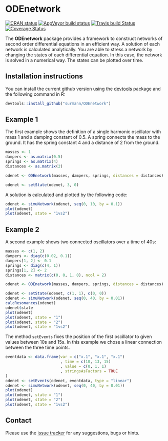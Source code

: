 # ODEnetwork

[![CRAN status](https://www.r-pkg.org/badges/version/ODEnetwork)](https://cran.r-project.org/package=ODEnetwork)
[![AppVeyor build status](https://ci.appveyor.com/api/projects/status/nqkrw6ayyresytjw/branch/master?svg=true)](https://ci.appveyor.com/project/DirkSurmann/odenetwork/branch/master)
[![Travis build Status](https://travis-ci.org/surmann/ODEnetwork.svg)](https://travis-ci.org/surmann/ODEnetwork)
[![Coverage Status](https://coveralls.io/repos/github/surmann/ODEnetwork/badge.svg?branch=master)](https://coveralls.io/github/surmann/ODEnetwork?branch=master)

The **ODEnetwork** package provides a framework to construct networks of second order differential equations in an efficient way.
A solution of each network is calculated analytically.
You are able to stress a network by changing the states of each differential equation.
In this case, the network is solved in a numerical way.
The states can be plotted over time.

## Installation instructions

You can install the current github version using the [devtools](https://github.com/hadley/devtools) package and the following command in R:
```R
devtools::install_github("surmann/ODEnetwork")
```

## Example 1

The first example shows the definition of a single harmonic oscillator with mass 1 and a damping constant of 0.5.
A spring connects the mass to the ground.
It has the spring constant 4 and a distance of 2 from the ground.
```R
masses <- 1
dampers <- as.matrix(0.5)
springs <- as.matrix(4)
distances <- as.matrix(2)

odenet <- ODEnetwork(masses, dampers, springs, distances = distances)

odenet <- setState(odenet, 3, 0)
```
A solution is calculated and plotted by the following code:
```R
odenet <- simuNetwork(odenet, seq(0, 10, by = 0.1))
plot(odenet)
plot(odenet, state = "1vs2")
```

## Example 2

A second example shows two connected oscillators over a time of 40s:
```R
masses <- c(1, 2)
dampers <- diag(c(0.02, 0.1))
dampers[1, 2] <- 0.1
springs <- diag(c(4, 1))
springs[1, 2] <- 2
distances <- matrix(c(0, 0, 1, 0), ncol = 2)

odenet <- ODEnetwork(masses, dampers, springs, distances = distances)

odenet <- setState(odenet, c(1, 1), c(0, 0))
odenet <- simuNetwork(odenet, seq(0, 40, by = 0.01))
calcResonances(odenet)
odenet$state
plot(odenet)
plot(odenet, state = "1")
plot(odenet, state = "2")
plot(odenet, state = "1vs2")
```
The method `setEvents` fixes the position of the first oscillator to given values between 10s and 15s.
In this example we chose a linear connection between the three time points.
```R
eventdata <- data.frame(var = c("x.1", "x.1", "x.1")
                        , time = c(10, 13, 15)
                        , value = c(0, 1, 1)
                        , stringsAsFactors = TRUE
)
odenet <- setEvents(odenet, eventdata, type = "linear")
odenet <- simuNetwork(odenet, seq(0, 40, by = 0.01))
plot(odenet)
plot(odenet, state = "1")
plot(odenet, state = "2")
plot(odenet, state = "1vs2")
```

## Contact
Please use the [issue tracker](https://github.com/surmann/ODEnetwork/issues) for any suggestions, bugs or hints.
